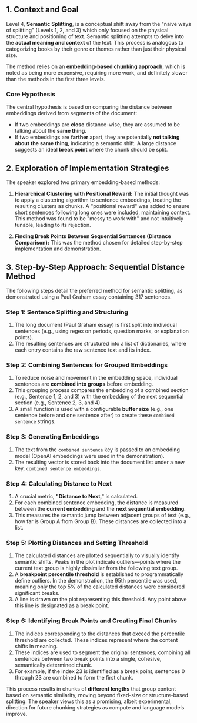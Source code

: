 ## 1. Context and Goal

Level 4, **Semantic Splitting**, is a conceptual shift away from the "naive ways of splitting" (Levels 1, 2, and 3) which only focused on the physical structure and positioning of text. Semantic splitting attempts to delve into the **actual meaning and context** of the text. This process is analogous to categorizing books by their genre or themes rather than just their physical size.

The method relies on an **embedding-based chunking approach**, which is noted as being more expensive, requiring more work, and definitely slower than the methods in the first three levels.

### Core Hypothesis
The central hypothesis is based on comparing the distance between embeddings derived from segments of the document:

*   If two embeddings are **close** distance-wise, they are assumed to be talking about the **same thing**.
*   If two embeddings are **farther** apart, they are potentially **not talking about the same thing**, indicating a semantic shift. A large distance suggests an ideal **break point** where the chunk should be split.

## 2. Exploration of Implementation Strategies

The speaker explored two primary embedding-based methods:

1.  **Hierarchical Clustering with Positional Reward:** The initial thought was to apply a clustering algorithm to sentence embeddings, treating the resulting clusters as chunks. A "positional reward" was added to ensure short sentences following long ones were included, maintaining context. This method was found to be "messy to work with" and not intuitively tunable, leading to its rejection.

2.  **Finding Break Points Between Sequential Sentences (Distance Comparison):** This was the method chosen for detailed step-by-step implementation and demonstration.

## 3. Step-by-Step Approach: Sequential Distance Method

The following steps detail the preferred method for semantic splitting, as demonstrated using a Paul Graham essay containing 317 sentences.

### Step 1: Sentence Splitting and Structuring

1.  The long document (Paul Graham essay) is first split into individual sentences (e.g., using regex on periods, question marks, or explanation points).
2.  The resulting sentences are structured into a list of dictionaries, where each entry contains the raw sentence text and its index.

### Step 2: Combining Sentences for Grouped Embeddings

1.  To reduce noise and movement in the embedding space, individual sentences are **combined into groups** before embedding.
2.  This grouping process compares the embedding of a combined section (e.g., Sentence 1, 2, and 3) with the embedding of the next sequential section (e.g., Sentence 2, 3, and 4).
3.  A small function is used with a configurable **buffer size** (e.g., one sentence before and one sentence after) to create these `combined sentence` strings.

### Step 3: Generating Embeddings

1.  The text from the `combined sentence` key is passed to an embedding model (OpenAI embeddings were used in the demonstration).
2.  The resulting vector is stored back into the document list under a new key, `combined sentence embeddings`.

### Step 4: Calculating Distance to Next

1.  A crucial metric, **"Distance to Next,"** is calculated.
2.  For each combined sentence embedding, the distance is measured between the **current embedding** and the **next sequential embedding**.
3.  This measures the semantic jump between adjacent groups of text (e.g., how far is Group A from Group B). These distances are collected into a list.

### Step 5: Plotting Distances and Setting Threshold

1.  The calculated distances are plotted sequentially to visually identify semantic shifts. Peaks in the plot indicate outliers—points where the current text group is highly dissimilar from the following text group.
2.  A **breakpoint percentile threshold** is established to programmatically define outliers. In the demonstration, the 95th percentile was used, meaning only the top 5% of the calculated distances were considered significant breaks.
3.  A line is drawn on the plot representing this threshold. Any point above this line is designated as a break point.

### Step 6: Identifying Break Points and Creating Final Chunks

1.  The indices corresponding to the distances that exceed the percentile threshold are collected. These indices represent where the content shifts in meaning.
2.  These indices are used to segment the original sentences, combining all sentences between two break points into a single, cohesive, semantically determined chunk.
3.  For example, if the index 23 is identified as a break point, sentences 0 through 23 are combined to form the first chunk.

This process results in chunks of **different lengths** that group content based on semantic similarity, moving beyond fixed-size or structure-based splitting. The speaker views this as a promising, albeit experimental, direction for future chunking strategies as compute and language models improve.